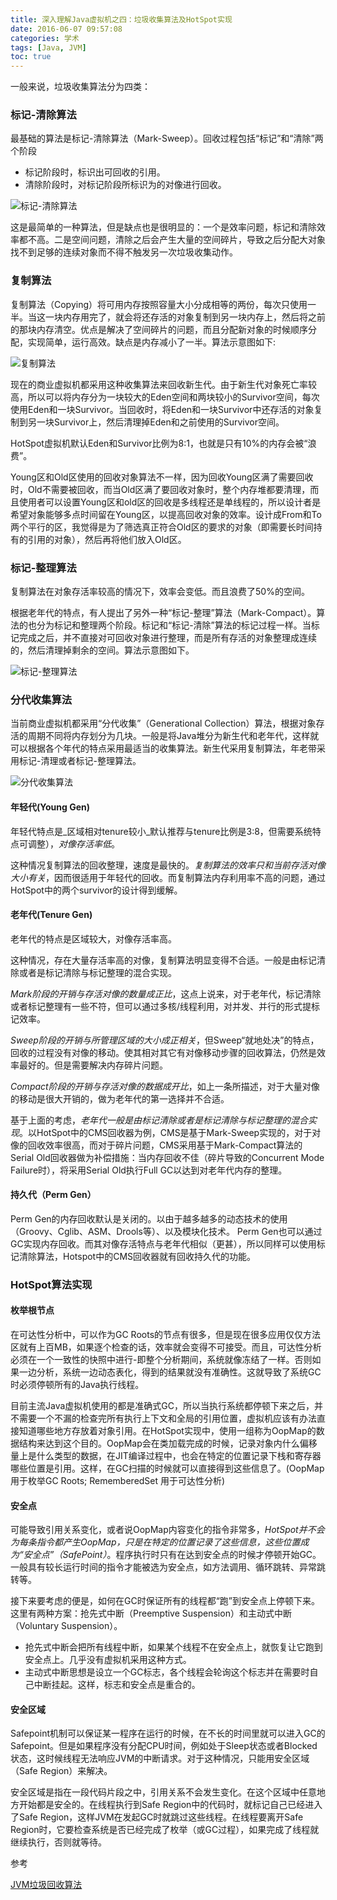 ```yaml
---
title: 深入理解Java虚拟机之四：垃圾收集算法及HotSpot实现
date: 2016-06-07 09:57:08
categories: 学术
tags: [Java, JVM]
toc: true
---
```


一般来说，垃圾收集算法分为四类：

### 标记-清除算法

最基础的算法是标记-清除算法（Mark-Sweep）。回收过程包括“标记”和“清除”两个阶段

* 标记阶段时，标识出可回收的引用。
* 清除阶段时，对标记阶段所标识为的对像进行回收。

![标记-清除算法](/images/jvm_mark_sweep.gif "Mark-Sweep")

这是最简单的一种算法，但是缺点也是很明显的：一个是效率问题，标记和清除效率都不高。二是空间问题，清除之后会产生大量的空间碎片，导致之后分配大对象找不到足够的连续对象而不得不触发另一次垃圾收集动作。

### 复制算法

复制算法（Copying）将可用内存按照容量大小分成相等的两份，每次只使用一半。当这一块内存用完了，就会将还存活的对象复制到另一块内存上，然后将之前的那块内存清空。优点是解决了空间碎片的问题，而且分配新对象的时候顺序分配，实现简单，运行高效。缺点是内存减小了一半。算法示意图如下:

![复制算法](/images/jvm_gc_copying.gif "Copying")

现在的商业虚拟机都采用这种收集算法来回收新生代。由于新生代对象死亡率较高，所以可以将内存分为一块较大的Eden空间和两块较小的Survivor空间，每次使用Eden和一块Survivor。当回收时，将Eden和一块Survivor中还存活的对象复制到另一块Survivor上，然后清理掉Eden和之前使用的Survivor空间。

HotSpot虚拟机默认Eden和Survivor比例为8:1，也就是只有10%的内存会被“浪费”。

Young区和Old区使用的回收对象算法不一样，因为回收Young区满了需要回收时，Old不需要被回收，而当Old区满了要回收对象时，整个内存堆都要清理，而且使用者可以设置Young区和old区的回收是多线程还是单线程的，所以设计者是希望对象能够多点时间留在Young区，以提高回收对象的效率。设计成From和To两个平行的区，我觉得是为了筛选真正符合Old区的要求的对象（即需要长时间持有的引用的对象），然后再将他们放入Old区。 

### 标记-整理算法

复制算法在对象存活率较高的情况下，效率会变低。而且浪费了50%的空间。

根据老年代的特点，有人提出了另外一种“标记-整理”算法（Mark-Compact）。算法的也分为标记和整理两个阶段。标记和“标记-清除”算法的标记过程一样。当标记完成之后，并不直接对可回收对象进行整理，而是所有存活的对象整理成连续的，然后清理掉剩余的空间。算法示意图如下。

![标记-整理算法](/images/jvm_mark_compact.gif "Mark-Compact")

### 分代收集算法

当前商业虚拟机都采用“分代收集”（Generational Collection）算法，根据对象存活的周期不同将内存划分为几块。一般是将Java堆分为新生代和老年代，这样就可以根据各个年代的特点采用最适当的收集算法。新生代采用复制算法，年老带采用标记-清理或者标记-整理算法。

![分代收集算法](/images/jvm_hotspot_model.jpg "Generational Collection")

#### 年轻代(Young Gen)  

年轻代特点是_区域相对tenure较小_默认推荐与tenure比例是3:8，但需要系统特点可调整），_对像存活率低_。

这种情况复制算法的回收整理，速度是最快的。_复制算法的效率只和当前存活对像大小有关_，因而很适用于年轻代的回收。而复制算法内存利用率不高的问题，通过HotSpot中的两个survivor的设计得到缓解。

#### 老年代(Tenure Gen)

老年代的特点是区域较大，对像存活率高。

这种情况，存在大量存活率高的对像，复制算法明显变得不合适。一般是由标记清除或者是标记清除与标记整理的混合实现。

_Mark阶段的开销与存活对像的数量成正比_，这点上说来，对于老年代，标记清除或者标记整理有一些不符，但可以通过多核/线程利用，对并发、并行的形式提标记效率。

_Sweep阶段的开销与所管理区域的大小成正相关_，但Sweep“就地处决”的特点，回收的过程没有对像的移动。使其相对其它有对像移动步骤的回收算法，仍然是效率最好的。但是需要解决内存碎片问题。

_Compact阶段的开销与存活对像的数据成开比_，如上一条所描述，对于大量对像的移动是很大开销的，做为老年代的第一选择并不合适。

基于上面的考虑，_老年代一般是由标记清除或者是标记清除与标记整理的混合实现_。以HotSpot中的CMS回收器为例，CMS是基于Mark-Sweep实现的，对于对像的回收效率很高，而对于碎片问题，CMS采用基于Mark-Compact算法的Serial Old回收器做为补偿措施：当内存回收不佳（碎片导致的Concurrent Mode Failure时），将采用Serial Old执行Full GC以达到对老年代内存的整理。

#### 持久代（Perm Gen）

Perm Gen的内存回收默认是关闭的。以由于越多越多的动态技术的使用（Groovy、Cglib、ASM、Drools等）、以及模块化技术。 Perm Gen也可以通过GC实现内存回收。而其对像存活特点与老年代相似（更甚），所以同样可以使用标记清除算法，Hotspot中的CMS回收器就有回收持久代的功能。

### HotSpot算法实现

#### 枚举根节点

在可达性分析中，可以作为GC Roots的节点有很多，但是现在很多应用仅仅方法区就有上百MB，如果逐个检查的话，效率就会变得不可接受。而且，可达性分析必须在一个一致性的快照中进行-即整个分析期间，系统就像冻结了一样。否则如果一边分析，系统一边动态表化，得到的结果就没有准确性。这就导致了系统GC时必须停顿所有的Java执行线程。

目前主流Java虚拟机使用的都是准确式GC，所以当执行系统都停顿下来之后，并不需要一个不漏的检查完所有执行上下文和全局的引用位置，虚拟机应该有办法直接知道哪些地方存放着对象引用。在HotSpot实现中，使用一组称为OopMap的数据结构来达到这个目的。OopMap会在类加载完成的时候，记录对象内什么偏移量上是什么类型的数据，在JIT编译过程中，也会在特定的位置记录下栈和寄存器哪些位置是引用。这样，在GC扫描的时候就可以直接得到这些信息了。(OopMap用于枚举GC Roots; RememberedSet 用于可达性分析)

#### 安全点

可能导致引用关系变化，或者说OopMap内容变化的指令非常多，_HotSpot并不会为每条指令都产生OopMap，只是在特定的位置记录了这些信息，这些位置成为“安全点”（SafePoint）_。程序执行时只有在达到安全点的时候才停顿开始GC。一般具有较长运行时间的指令才能被选为安全点，如方法调用、循环跳转、异常跳转等。

接下来要考虑的便是，如何在GC时保证所有的线程都“跑”到安全点上停顿下来。这里有两种方案：抢先式中断（Preemptive Suspension）和主动式中断（Voluntary Suspension）。

* 抢先式中断会把所有线程中断，如果某个线程不在安全点上，就恢复让它跑到安全点上。几乎没有虚拟机采用这种方式。
* 主动式中断思想是设立一个GC标志，各个线程会轮询这个标志并在需要时自己中断挂起。这样，标志和安全点是重合的。

#### 安全区域

Safepoint机制可以保证某一程序在运行的时候，在不长的时间里就可以进入GC的Safepoint。但是如果程序没有分配CPU时间，例如处于Sleep状态或者Blocked状态，这时候线程无法响应JVM的中断请求。对于这种情况，只能用安全区域（Safe Region）来解决。

安全区域是指在一段代码片段之中，引用关系不会发生变化。在这个区域中任意地方开始都是安全的。在线程执行到Safe Region中的代码时，就标记自己已经进入了Safe Region，这样JVM在发起GC时就跳过这些线程。在线程要离开Safe Region时，它要检查系统是否已经完成了枚举（或GC过程），如果完成了线程就继续执行，否则就等待。

参考

[JVM垃圾回收算法](http://zsuil.com/?p=88)